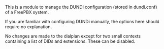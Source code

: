 This is a module to manage the DUNDi configuration (stored in dundi.conf) of a FreePBX system.

If you are familiar with configuring DUNDi manually, the options here should require no explanation.

No changes are made to the dialplan except for two small contexts containing a list of DIDs and extensions. These can be disabled.
